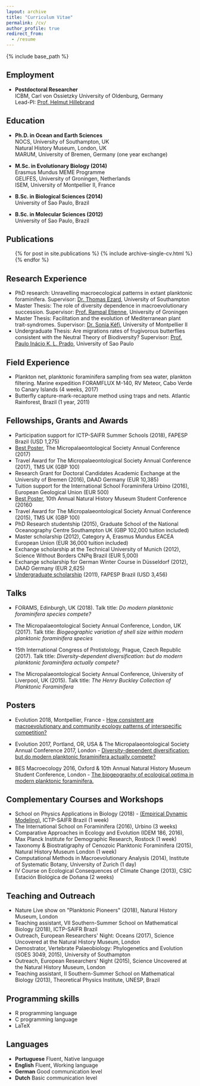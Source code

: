 ```yaml
---
layout: archive
title: "Curriculum Vitae"
permalink: /cv/
author_profile: true
redirect_from:
  - /resume
---
```


{% include base_path %}

## Employment

* __Postdoctoral Researcher__  
ICBM, Carl von Ossietzky University of Oldenburg, Germany  
Lead-PI: [Prof. Helmut Hillebrand](https://uol.de/icbm/planktologie/)


## Education

* __Ph.D. in Ocean and Earth Sciences__  
NOCS, University of Southampton, UK  
Natural History Museum, London, UK   
MARUM, University of Bremen, Germany (one year exchange) 

* __M.Sc. in Evolutionary Biology (2014)__  
Erasmus Mundus MEME Programme  
GELIFES, University of Groningen, Netherlands  
ISEM, University of Montpellier II, France  

* __B.Sc. in Biological Sciences (2014)__  
University of Sao Paulo, Brazil  

* __B.Sc. in Molecular Sciences (2012)__  
University of Sao Paulo, Brazil  


## Publications
  <ul>{% for post in site.publications %}
    {% include archive-single-cv.html %}
  {% endfor %}</ul>
  

## Research Experience

* PhD research: Unravelling macroecological patterns in extant planktonic foraminifera. Supervisor: [Dr. Thomas Ezard](https://www.southampton.ac.uk/oes/about/staff/te1e12.page), University of Southampton  
* Master Thesis: The role of diversity dependence in macroevolutionary succession. Supervisor: [Prof. Rampal Etienne](https://www.rug.nl/research/gelifes/tres/_etienne/research), University of Groningen  
* Master Thesis: Facilitation and the evolution of Mediterranean plant trait-syndromes. Supervisor: [Dr. Sonia Kéfi](http://sonia.kefi.fr), University of Montpellier II  
* Undergraduate Thesis: Are migrations rates of frugivorous butterflies consistent with the Neutral Theory of Biodiversity? Supervisor: [Prof. Paulo Inácio K. L. Prado](http://ecologia.ib.usp.br/let/doku.php?id=engl:prado:start), University of Sao Paulo  

  
## Field Experience

* Plankton net, planktonic foraminifera sampling from sea water, plankton filtering. Marine expedition FORAMFLUX M-140, RV Meteor, Cabo Verde to Canary Islands (4 weeks, 2017)  
* Butterfly capture-mark-recapture method using traps and nets. Atlantic Rainforest, Brazil (1 year, 2011)  


## Fellowships, Grants and Awards

* Participation support for ICTP-SAIFR Summer Schools (2018), FAPESP Brazil (USD 1,275)  
* [Best Poster](https://doi.org/10.6084/m9.figshare.5113177.v4), The Micropalaeontological Society Annual Conference (2017)  
* Travel Award for The Micropalaeontological Society Annual Conference (2017), TMS UK (GBP 100)  
* Research Grant for Doctoral Candidates Academic Exchange at the University of Bremen (2016), DAAD Germany (EUR 10,385)  
* Tuition support for the International School Foraminifera Urbino (2016), European Geological Union (EUR 500)  
* [Best Poster](https://doi.org/10.6084/m9.figshare.5649352.v3), 10th Annual Natural History Museum Student Conference (20160  
* Travel Award for The Micropalaeontological Society Annual Conference (2015), TMS UK (GBP 100)  
* PhD Research studentship (2015), Graduate School of the National Oceanography Centre Southampton UK (GBP 102,000 tuition included)  
* Master scholarship (2012), Category A, Erasmus Mundus EACEA European Union (EUR 36,000 tuition included)  
* Exchange scholarship at the Technical University of Munich (2012), Science Without Borders CNPq Brazil (EUR 5,000)  
* Exchange scholarship for German Winter Course in Düsseldorf (2012), DAAD Germany (EUR 2,625)  
* [Undergraduate scholarship](https://bv.fapesp.br/en/bolsas/116349/migration-rates-of-frugivory-butterflies-are-consistent-with-the-neutral-theory-of-biodiversity/) (2011), FAPESP Brazil (USD 3,456)  

  
## Talks

* FORAMS, Edinburgh, UK (2018). Talk title: _Do modern planktonic foraminifera species compete?_ 

* The Micropalaeontological Society Annual Conference, London, UK (2017). Talk title: _Biogeographic variation of shell size within modern planktonic foraminifera species_

* 15th International Congress of Protistology, Prague, Czech Republic (2017). Talk title: _Diversity-dependent diversification: but do modern planktonic foraminifera actually compete?_

* The Micropalaeontological Society Annual Conference, University of Liverpool, UK (2015). Talk title: _The Henry Buckley Collection of Planktonic Foraminifera_

## Posters

* Evolution 2018, Montpellier, France - [How consistent are macroevolutionary and community ecology patterns of interspecific competition?](https://doi.org/10.6084/m9.figshare.7285337.v1)  

* Evolution 2017, Portland, OR, USA  & The Micropalaeontological Society Annual Conference 2017, London - [Diversity-dependent diversification: but do modern planktonic foraminifera actually compete?](https://doi.org/10.6084/m9.figshare.5113177.v4)  

* BES Macroecology 2016, Oxford & 10th Annual Natural History Museum Student Conference, London - [The biogeography of ecological optima in modern planktonic foraminifera.](https://doi.org/10.6084/m9.figshare.5649352.v3)


## Complementary Courses and Workshops  

* School on Physics Applications in Biology (2018) - [(Empirical Dynamic Modeling)](https://mathbio.github.io/edmTutorials/), ICTP-SAIFR Brazil (1 week)  
* The International School on Foraminifera (2016), Urbino (3 weeks)  
* Comparative Approaches in Ecology and Evolution (IDEM 186, 2016), Max Planck Institute for Demographic Research, Rostock (1 week)  
* Taxonomy & Biostratigraphy of Cenozoic Planktonic Foraminifera (2015),  Natural History Museum London (1 week)  
* Computational Methods in Macroevolutionary Analysis (2014), Institute of Systematic Botany, University of Zurich (1 day)  
* IV Course on Ecological Consequences of Climate Change (2013), CSIC Estación Biológica de Doñana (2 weeks)  


## Teaching and Outreach

* Nature Live show on "Planktonic Pioneers" (2018), Natural History Museum, London  
* Teaching assistant, VII Southern-Summer School on Mathematical Biology (2018), ICTP-SAIFR Brazil  
* Outreach, European Researchers' Night: Oceans (2017), Science Uncovered at the Natural History Museum, London  
* Demostrator, Vertebrate Palaeobiology: Phylogenetics and Evolution (SOES 3049, 2015), University of Southampton  
* Outreach, European Researchers' Night (2015), Science Uncovered at the Natural History Museum, London  
* Teaching assistant, II Southern-Summer School on Mathematical Biology (2013), Theoretical Physics Institute, UNESP, Brazil  



## Programming skills

* R programming language  
* C programming language  
* LaTeX


## Languages

* __Portuguese__ 	Fluent, Native language  
* __English__		Fluent, Working language  
* __German__		Good communication level  
* __Dutch__		Basic communication level  
